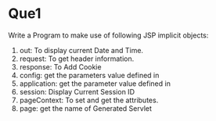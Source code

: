 # Que1

Write a Program to make use of following JSP implicit objects:

1. out: To display current Date and Time.
2. request: To get header information.
3. response: To Add Cookie
4. config: get the parameters value defined in <init-param>
5. application: get the parameter value defined in <context-param>
6. session: Display Current Session ID
7. pageContext: To set and get the attributes.
8. page: get the name of Generated Servlet
